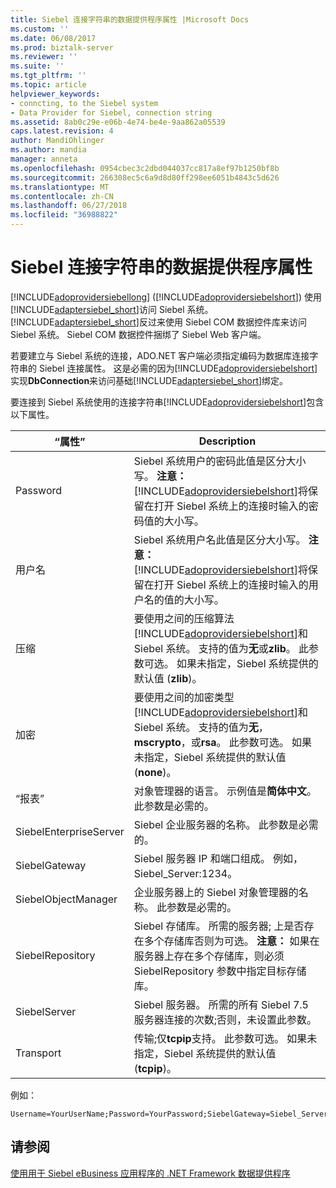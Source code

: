 ```yaml
---
title: Siebel 连接字符串的数据提供程序属性 |Microsoft Docs
ms.custom: ''
ms.date: 06/08/2017
ms.prod: biztalk-server
ms.reviewer: ''
ms.suite: ''
ms.tgt_pltfrm: ''
ms.topic: article
helpviewer_keywords:
- conncting, to the Siebel system
- Data Provider for Siebel, connection string
ms.assetid: 8ab0c29e-e06b-4e74-be4e-9aa862a05539
caps.latest.revision: 4
author: MandiOhlinger
ms.author: mandia
manager: anneta
ms.openlocfilehash: 0954cbec3c2dbd044037cc817a8ef97b1250bf8b
ms.sourcegitcommit: 266308ec5c6a9d8d80ff298ee6051b4843c5d626
ms.translationtype: MT
ms.contentlocale: zh-CN
ms.lasthandoff: 06/27/2018
ms.locfileid: "36988822"
---
```

# <a name="data-provider-properties-for-the-siebel-connection-string"></a>Siebel 连接字符串的数据提供程序属性
[!INCLUDE[adoprovidersiebellong](../../includes/adoprovidersiebellong-md.md)] ([!INCLUDE[adoprovidersiebelshort](../../includes/adoprovidersiebelshort-md.md)]) 使用[!INCLUDE[adaptersiebel_short](../../includes/adaptersiebel-short-md.md)]访问 Siebel 系统。 [!INCLUDE[adaptersiebel_short](../../includes/adaptersiebel-short-md.md)]反过来使用 Siebel COM 数据控件库来访问 Siebel 系统。 Siebel COM 数据控件捆绑了 Siebel Web 客户端。  

 若要建立与 Siebel 系统的连接，ADO.NET 客户端必须指定编码为数据库连接字符串的 Siebel 连接属性。 这是必需的因为[!INCLUDE[adoprovidersiebelshort](../../includes/adoprovidersiebelshort-md.md)]实现**DbConnection**来访问基础[!INCLUDE[adaptersiebel_short](../../includes/adaptersiebel-short-md.md)]绑定。  

 要连接到 Siebel 系统使用的连接字符串[!INCLUDE[adoprovidersiebelshort](../../includes/adoprovidersiebelshort-md.md)]包含以下属性。  


|        “属性”        |                                                                                                                                                     Description                                                                                                                                                      |
|------------------------|----------------------------------------------------------------------------------------------------------------------------------------------------------------------------------------------------------------------------------------------------------------------------------------------------------------------|
|        Password        |            Siebel 系统用户的密码此值是区分大小写。 **注意：** [!INCLUDE[adoprovidersiebelshort](../../includes/adoprovidersiebelshort-md.md)]将保留在打开 Siebel 系统上的连接时输入的密码值的大小写。             |
|        用户名        |                  Siebel 系统用户名此值是区分大小写。 **注意：** [!INCLUDE[adoprovidersiebelshort](../../includes/adoprovidersiebelshort-md.md)]将保留在打开 Siebel 系统上的连接时输入的用户名的值的大小写。                  |
|      压缩       |      要使用之间的压缩算法[!INCLUDE[adoprovidersiebelshort](../../includes/adoprovidersiebelshort-md.md)]和 Siebel 系统。 支持的值为**无**或**zlib**。 此参数可选。 如果未指定，Siebel 系统提供的默认值 (**zlib**)。       |
|       加密       | 要使用之间的加密类型[!INCLUDE[adoprovidersiebelshort](../../includes/adoprovidersiebelshort-md.md)]和 Siebel 系统。 支持的值为**无**， **mscrypto**，或**rsa**。 此参数可选。 如果未指定，Siebel 系统提供的默认值 (**none**)。 |
|        “报表”        |                                                                                                             对象管理器的语言。 示例值是**简体中文**。 此参数是必需的。                                                                                                             |
| SiebelEnterpriseServer |                                                                                                                        Siebel 企业服务器的名称。 此参数是必需的。                                                                                                                         |
|     SiebelGateway      |                                                                                                                     Siebel 服务器 IP 和端口组成。 例如，Siebel_Server:1234。                                                                                                                      |
|  SiebelObjectManager   |                                                                                                             企业服务器上的 Siebel 对象管理器的名称。 此参数是必需的。                                                                                                              |
|    SiebelRepository    |                                     Siebel 存储库。 所需的服务器; 上是否存在多个存储库否则为可选。 **注意：** 如果在服务器上存在多个存储库，则必须 SiebelRepository 参数中指定目标存储库。                                      |
|      SiebelServer      |                                                                                                       Siebel 服务器。 所需的所有 Siebel 7.5 服务器连接的次数;否则，未设置此参数。                                                                                                       |
|       Transport        |                                                                               传输;仅**tcpip**支持。 此参数可选。 如果未指定，Siebel 系统提供的默认值 (**tcpip**)。                                                                                |

 例如：  

```  
Username=YourUserName;Password=YourPassword;SiebelGateway=Siebel_Server:1234;SiebelObjectManager=obj_mgr;SiebelEnterpriseServer=ent_server;Language=enu;SiebelRepository=siebel_rep  
```  

## <a name="see-also"></a>请参阅  
 [使用用于 Siebel eBusiness 应用程序的 .NET Framework 数据提供程序](../../adapters-and-accelerators/adapter-siebel/use-the-net-framework-data-provider-for-siebel-ebusiness-applications.md)